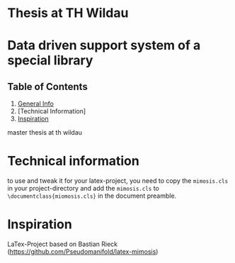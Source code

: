 # Thesis at TH Wildau

# Data driven support system of a special library

## Table of Contents
1. [General Info](#about-the-project)
1. [Technical Information]
1. [Inspiration](#inspiration)

master thesis at th wildau

# Technical information
to use and tweak it for your latex-project, 
you need to copy the `mimosis.cls` in your project-directory and 
add the `mimosis.cls` to `\documentclass{miomosis.cls}` in the document preamble.

# Inspiration
LaTex-Project based on Bastian Rieck (https://github.com/Pseudomanifold/latex-mimosis)
